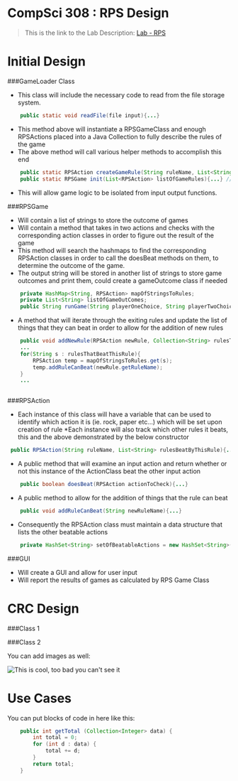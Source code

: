 CompSci 308 : RPS Design
===================

> This is the link to the Lab Description: 
[Lab - RPS](http://www.cs.duke.edu/courses/compsci308/spring16/classwork/02_design_rps/index.php)

Initial Design
=======

###GameLoader Class

* This class will include the necessary code to read from the file storage system.
```java
	public static void readFile(file input){...}
```
* This method above will instantiate a RPSGameClass and enough RPSActions placed into a Java Collection to fully describe the rules of the game
* The above method will call various helper methods to accomplish this end
```java
	public static RPSAction createGameRule(String ruleName, List<String> rulesBeatByThisRule){...}
	public static RPSGame init(List<RPSAction> listOfGameRules){...} //this method from RPSGame
```

* This will allow game logic to be isolated from input output functions.






###RPSGame
* Will contain a list of strings to store the outcome of games
* Will contain a method that takes in two actions and checks with the corresponding action classes in order to figure out the result of the game
* This method will search the hashmaps to find the corresponding RPSAction classes in order to call the doesBeat methods on them, to determine the outcome of the game.
* The output string will be stored in another list of strings to store game outcomes and print them, could create a gameOutcome class if needed
```java
	private HashMap<String, RPSAction> mapOfStringsToRules;
	private List<String> listOfGameOutComes;
	public String runGame(String playerOneChoice, String playerTwoChoice){...}

```

* A method that will iterate through the exiting rules and update the list of things that they can beat in order to allow for the addition of new rules
```java
	public void addNewRule(RPSAction newRule, Collection<String> rulesThatBeatThisRule){
	...
	for(String s : rulesThatBeatThisRule){
		RPSAction temp = mapOfStringsToRules.get(s);
		temp.addRuleCanBeat(newRule.getRuleName);
	}
	...
	
```


###RPSAction
* Each instance of this class will have a variable that can be used to identify which action it is (ie. rock, paper etc...) which will be set upon creation of rule
*Each instance will also track which other rules it beats, this and the above demonstrated by the below constructor
```java
 public RPSAction(String ruleName, List<String> rulesBeatByThisRule){...}
```
* A public method that will examine an input action and return whether or not this instance of the ActionClass beat the other input action
```java
	public boolean doesBeat(RPSAction actionToCheck){...}
```
* A public method to allow for the addition of things that the rule can beat

```java
	public void addRuleCanBeat(String newRuleName){...}
```
* Consequently the RPSAction class must maintain a data structure that lists the other beatable actions
```java
	private HashSet<String> setOfBeatableActions = new HashSet<String>();
```
###GUI
* Will create a GUI and allow for user input
* Will report the results of games as calculated by RPS Game Class



CRC Design
=======

###Class 1


###Class 2

You can add images as well:

![This is cool, too bad you can't see it](crc-example.png "Our CRC cards")


Use Cases
=======

You can put blocks of code in here like this:
```java
    public int getTotal (Collection<Integer> data) {
        int total = 0;
        for (int d : data) {
            total += d;
        }
        return total;
    }
```

